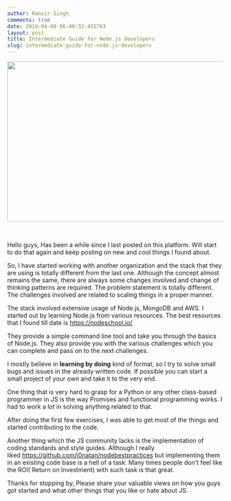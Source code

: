 ```yaml
---
author: Ranvir Singh
comments: true
date: 2019-04-08 06:40:32.455763
layout: post
title: Intermediate Guide for Node.js developers
slug: intermediate-guide-for-node.js-developers
---
```

<img alt="" src="https://cdn-images-1.medium.com/max/2400/1*LSfLSMQ1kPuHnyCPLNEKgQ.png" style="height:373px; width:600px"/>

&nbsp;

Hello guys, Has been a while since I last posted on this platform. Will start to do that again and keep posting on new and cool things I found about.&nbsp;

So, I have started working with another organization and the stack that they are using is totally different from the last one. Although the concept almost remains the same,&nbsp;there are&nbsp;always some changes involved and change of thinking patterns are required. The problem statement is totally different. The challenges involved are related to scaling things in a proper manner.

The stack involved extensive usage of Node.js, MongoDB and AWS. I started out by learning Node.js from various resources. The best resources that I found till date is&nbsp;<https://nodeschool.io/>

They provide a simple command line tool and take you through the basics of Node.js. They also provide you with the various challenges which you can complete and pass on to the next challenges.&nbsp;

I mostly believe in __learning by doing__ kind of format, so I try to solve small bugs and issues in the already written code. If possible you can start a small project of your own and take it to the very end.

One thing that is very hard to grasp for a Python or any other class-based programmer in JS is the way Promises and functional programming works. I had to work a lot in solving anything related to that.

After doing the first few exercises, I was able to get most of the things and started contributing to the code.

Another thing which the JS community lacks is the implementation of coding standards and style guides. Although I really liked&nbsp;<https://github.com/i0natan/nodebestpractices>&nbsp;but implementing them in an existing code base is a hell of a task. Many times people don't feel like the ROI( Return on Investment) with such task is that great.

Thanks for stopping by, Please share your valuable views on how you guys got started and what other things that you like or hate about JS.

&nbsp;